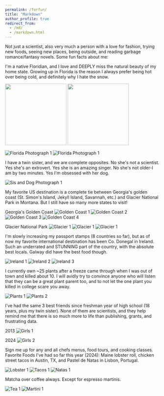 ```yaml
---
permalink: /forfun/
title: "Markdown"
author_profile: true
redirect_from: 
  - /md/
  - /markdown.html
---
```


Not just a scientist, also very much a person with a love for fashion, trying new foods, seeing new places, being outside, and reading garbage romance/fantasy novels. Some fun facts about me:

I'm a native Floridian, and I love and DEEPLY miss the natural beauty of my home state. Growing up in Florida is the reason I always prefer being hot over being cold, and definitely why I hate the snow.

<p float="left">
  <img src="/images/florida3.JPG" width="200" height="200" /> 
  <img src="/images/florida1.JPG" width="200" height="200" />
</p>

![Florida Photograph 1](/images/florida4.JPG)
![Florida Photograph 1](/images/florida2.JPG)

I have a twin sister, and we are complete opposites. No she's not a scientist. Yes she's an extrovert. Yes she is an amazing singer. No she's not older-I am by two minutes. Yes I'm obsessed with her dog.

![Sis and Dog Photograph 1](/images/lizandfreed.jpeg)

My favorite US destination is a complete tie between Georgia's golden coast (St. Simon's Island, Jekyll Island, Savannah, etc.) and Glacier National Park in Montana. But I still have so many more states to visit!

Georgia's Golden Coast
![Golden Coast 1](/images/goldencoast2.JPG)
![Golden Coast 2](/images/goldencoast3.JPG)
![Golden Coast 3](/images/goldencoast1.JPG)
![Golden Coast 4](/images/goldencoast4.JPG)

Glacier National Park
![Glacier 1](/images/glacier1.jpg)
![Glacier 1](/images/glacier2.jpeg)
![Glacier 1](/images/glacier3.jpg)

I'm slowly increasing my passport stamps (8 countries so far), but as of now my favorite international destination has been Co. Donegal in Ireland. Such an underrated and STUNNING part of the country, with the absolute best locals. Galway did have the best food though.

![Ireland 1](/images/Ireland1.jpeg)
![Ireland 2](/images/Ireland2.jpeg)
![Ireland 3](/images/Ireland3.jpeg)

I currently own ~25 plants after a freeze came through when I was out of town and killed about 10. I will avidly try to convince anyone who will listen that they can be a great plant parent too, and to not let the one plant you killed in college scare you away.

![Plants 1](/images/plants1.jpeg)
![Plants 2](/images/plants2.jpeg)

I've had the same 3 best friends since freshman year of high school (18 years, plus my twin sister). None of them are scientists, and they help remind me that there is so much more to life than publishing, grants, and frustrating data.

2013
![Girls 1](/images/girls_old.JPG)

2024
![Girls 2](/images/girls_new.jpeg)

Sign me up for any and all chefs menus, food tours, and cooking classes. Favorite Foods I've had so far this year (2024): Maine lobster roll, chicken street tacos in Austin, TX, and Pastel de Natas in Lisbon, Portugal.

![Lobster 1](/images/lobsterroll.jpeg)
![Tacos 1](/images/tacos.jpeg)
![Natas 1](/images/natas.jpeg)


Matcha over coffee always. Except for espresso martinis.

![Tea 1](/images/tea2.jpeg)
![Martini 1](/images/martini.jpeg)



